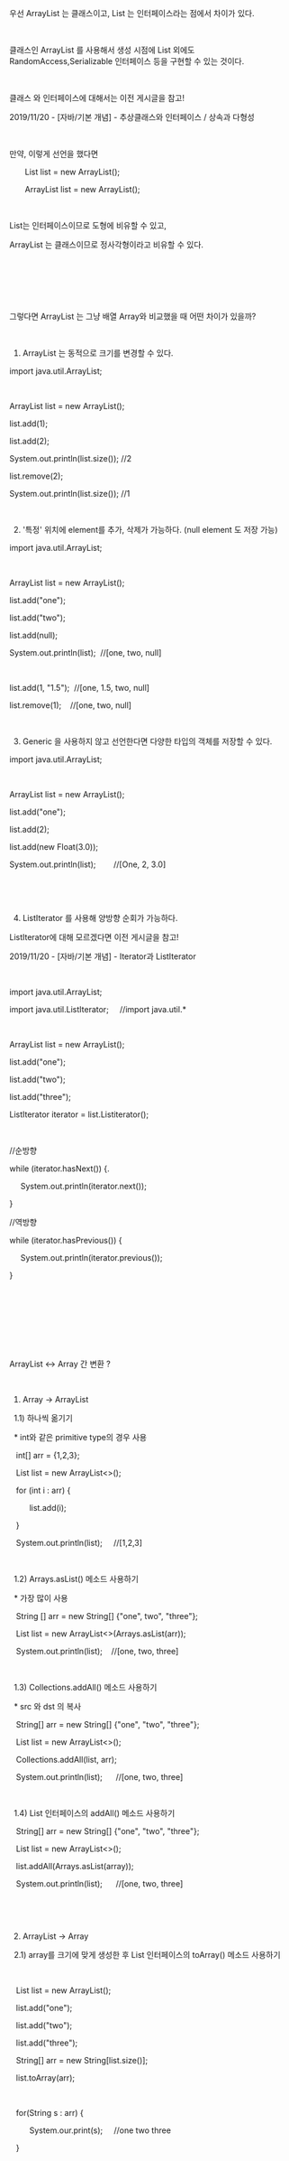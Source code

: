 우선 ArrayList 는 클래스이고, List 는 인터페이스라는 점에서 차이가 있다.

 

클래스인 ArrayList 를 사용해서 생성 시점에 List 외에도  RandomAccess,Serializable 인터페이스 등을 구현할 수 있는 것이다.

 

클래스 와 인터페이스에 대해서는 이전 게시글을 참고!

2019/11/20 - [자바/기본 개념] - 추상클래스와 인터페이스 / 상속과 다형성

 

만약, 이렇게 선언을 했다면  

       List list = new ArrayList();

       ArrayList list = new ArrayList();

 

List는 인터페이스이므로 도형에 비유할 수 있고,

ArrayList 는 클래스이므로 정사각형이라고 비유할 수 있다.

 

 

 

그렇다면 ArrayList 는 그냥 배열 Array와 비교했을 때 어떤 차이가 있을까?

 

1) ArrayList 는 동적으로 크기를 변경할 수 있다.

import java.util.ArrayList;

 

ArrayList<Integer> list = new ArrayList<Integer>();

list.add(1);

list.add(2);

System.out.println(list.size()); //2

list.remove(2);

System.out.println(list.size()); //1

 

2) '특정' 위치에 element를 추가, 삭제가 가능하다. (null element 도 저장 가능)

import java.util.ArrayList;

 

ArrayList<String> list = new ArrayList<String>();

list.add("one");

list.add("two");

list.add(null);

System.out.println(list);  //[one, two, null]

 

list.add(1, "1.5");  //[one, 1.5, two, null]

list.remove(1);    //[one, two, null]

 

3) Generic 을 사용하지 않고 선언한다면 다양한 타입의 객체를 저장할 수 있다.

import java.util.ArrayList;

 

ArrayList list = new ArrayList();

list.add("one");

list.add(2);

list.add(new Float(3.0));

System.out.println(list);        //[One, 2, 3.0]

 

 

4) ListIterator 를 사용해 양방향 순회가 가능하다.

ListIterator에 대해 모르겠다면 이전 게시글을 참고!

2019/11/20 - [자바/기본 개념] - Iterator과 ListIterator

 

import java.util.ArrayList;

import java.util.ListIterator;     //import java.util.*

 

ArrayList<String> list = new ArrayList<String>();

list.add("one");

list.add("two");

list.add("three");

ListIterator iterator = list.Listiterator();

 

//순방향

while (iterator.hasNext()) {.                  

     System.out.println(iterator.next());

}

//역방향

while (iterator.hasPrevious()) {

     System.out.println(iterator.previous());

} 

 

 

 

 

ArrayList <-> Array 간 변환 ? 

 

1) Array -> ArrayList

  1.1) 하나씩 옮기기

  * int와 같은 primitive type의 경우 사용

   int[] arr = {1,2,3};

   List<Integer> list = new ArrayList<>();

   for (int i : arr) {

         list.add(i);

   } 

   System.out.println(list);     //[1,2,3]

 

  1.2) Arrays.asList() 메소드 사용하기

  * 가장 많이 사용

   String [] arr = new String[] {"one", two", "three"};

   List<String> list = new ArrayList<>(Arrays.asList(arr));

   System.out.println(list);    //[one, two, three]

   

  1.3) Collections.addAll() 메소드 사용하기

  * src 와 dst 의 복사

   String[] arr = new String[] {"one", "two", "three"};

   List<String> list = new ArrayList<>();

   Collections.addAll(list, arr);

   System.out.println(list);      //[one, two, three]

 

  1.4) List 인터페이스의 addAll() 메소드 사용하기

   String[] arr = new String[] {"one", "two", "three"};

   List<String> list = new ArrayList<>();

   list.addAll(Arrays.asList(array));

   System.out.println(list);      //[one, two, three]

  

 

2) ArrayList -> Array

  2.1) array를 크기에 맞게 생성한 후 List 인터페이스의 toArray() 메소드 사용하기

 

   List<String> list = new ArrayList<String>();

   list.add("one");

   list.add("two");

   list.add("three");

   String[] arr = new String[list.size()];

   list.toArray(arr);

 

   for(String s : arr) {

         System.our.print(s);     //one two three

   }


